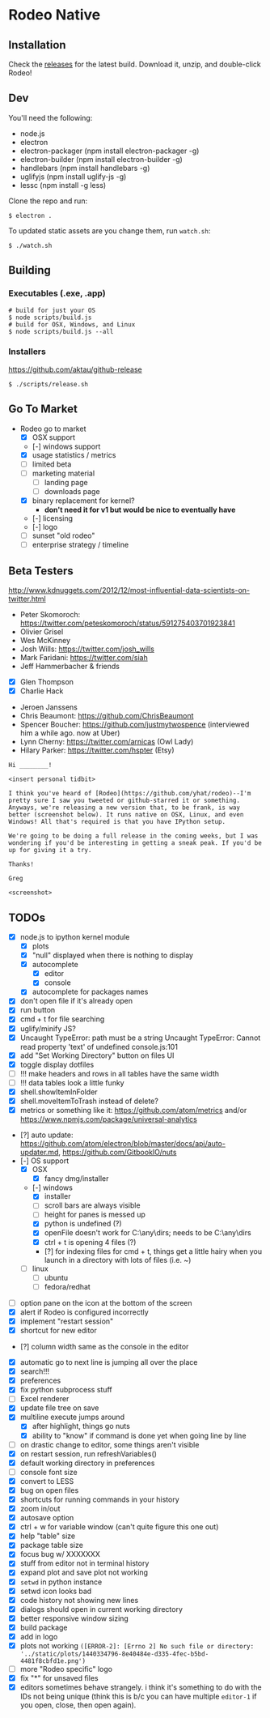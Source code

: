 # Rodeo Native

## Installation
Check the [releases](https://github.com/yhat/rodeo-native/releases) for the latest build. Download it, unzip, and double-click Rodeo!

## Dev
You'll need the following:
- node.js
- electron
- electron-packager (npm install electron-packager -g)
- electron-builder (npm install electron-builder -g)
- handlebars (npm install handlebars -g)
- uglifyjs (npm install uglify-js -g)
- lessc (npm install -g less)

Clone the repo and run:
```
$ electron .
```

To updated static assets are you change them, run `watch.sh`:

```
$ ./watch.sh
```

## Building

### Executables (.exe, .app)
```
# build for just your OS
$ node scripts/build.js
# build for OSX, Windows, and Linux
$ node scripts/build.js --all
```

### Installers
https://github.com/aktau/github-release
```
$ ./scripts/release.sh
```

## Go To Market
- Rodeo go to market
    - [x] OSX support
    - [-] windows support
    - [x] usage statistics / metrics
    - [ ] limited beta
    - [ ] marketing material
      - [ ] landing page
      - [ ] downloads page
    - [x] binary replacement for kernel?
        * __don't need it for v1 but would be nice to eventually have__
    - [-] licensing
    - [-] logo
    - [ ] sunset "old rodeo"
    - [ ] enterprise strategy / timeline

## Beta Testers

http://www.kdnuggets.com/2012/12/most-influential-data-scientists-on-twitter.html

- Peter Skomoroch: https://twitter.com/peteskomoroch/status/591275403701923841
- Olivier Grisel
- Wes McKinney
- Josh Wills: https://twitter.com/josh_wills
- Mark Faridani: https://twitter.com/siah
- Jeff Hammerbacher & friends
- [x] Glen Thompson
- [x] Charlie Hack
- Jeroen Janssens
- Chris Beaumont: https://github.com/ChrisBeaumont
- Spencer Boucher: https://github.com/justmytwospence (interviewed him a while ago. now at Uber)
- Lynn Cherny: https://twitter.com/arnicas (Owl Lady)
- Hilary Parker: https://twitter.com/hspter (Etsy)


```
Hi ________!

<insert personal tidbit>

I think you've heard of [Rodeo](https://github.com/yhat/rodeo)--I'm pretty sure I saw you tweeted or github-starred it or something. Anyways, we're releasing a new version that, to be frank, is way better (screenshot below). It runs native on OSX, Linux, and even Windows! All that's required is that you have IPython setup.

We're going to be doing a full release in the coming weeks, but I was wondering if you'd be interesting in getting a sneak peak. If you'd be up for giving it a try.

Thanks!

Greg

<screenshot>
```

## TODOs
- [x] node.js to ipython kernel module
    - [x] plots
    - [x] "null" displayed when there is nothing to display
    - [x] autocomplete
      - [x] editor
      - [x] console
    - [x] autocomplete for packages names
- [x] don't open file if it's already open
- [x] run button
- [x] cmd + t for file searching
- [x] uglify/minify JS?
- [x] Uncaught TypeError: path must be a string
      Uncaught TypeError: Cannot read property 'text' of undefined console.js:101
- [x] add "Set Working Directory" button on files UI
- [x] toggle display dotfiles
- [ ] !!! make headers and rows in all tables have the same width
- [ ] !!! data tables look a little funky
- [x] shell.showItemInFolder
- [x] shell.moveItemToTrash instead of delete?
- [x] metrics or something like it: https://github.com/atom/metrics and/or https://www.npmjs.com/package/universal-analytics
- [?] auto update: https://github.com/atom/electron/blob/master/docs/api/auto-updater.md, https://github.com/GitbookIO/nuts
- [-] OS support
  - [x] OSX
      - [x] fancy dmg/installer
  - [-] windows
      - [x] installer
      - [ ] scroll bars are always visible
      - [ ] height for panes is messed up
      - [x] python is undefined (?)
      - [x] openFile doesn't work for C:\any\dirs; needs to be C:\\any\\dirs
      - [x] ctrl + t is opening 4 files (?)
      - [?] for indexing files for cmd + t, things get a little hairy when you launch in a directory with lots of files (i.e. ~)
  - [ ] linux
    - [ ] ubuntu
    - [ ] fedora/redhat
- [ ] option pane on the icon at the bottom of the screen
- [x] alert if Rodeo is configured incorrectly
- [x] implement "restart session"
- [x] shortcut for new editor
- [?] column width same as the console in the editor
- [x] automatic go to next line is jumping all over the place
- [x] search!!!
- [x] preferences
- [x] fix python subprocess stuff
- [ ] Excel renderer
- [x] update file tree on save
- [x] multiline execute jumps around
    - [x] after highlight, things go nuts
    - [x] ability to "know" if command is done yet when going line by line
- [ ] on drastic change to editor, some things aren't visible
- [x] on restart session, run refreshVariables()
- [x] default working directory in preferences
- [ ] console font size
- [x] convert to LESS
- [x] bug on open files
- [x] shortcuts for running commands in your history
- [x] zoom in/out
- [x] autosave option
- [x] ctrl + w for variable window (can't quite figure this one out)
- [x] help "table" size
- [x] package table size
- [x] focus bug w/ XXXXXXX
- [x] stuff from editor not in terminal history
- [x] expand plot and save plot not working
- [x] `setwd` in python instance
- [x] setwd icon looks bad
- [x] code history not showing new lines
- [x] dialogs should open in current working directory
- [x] better responsive window sizing
- [x] build package
- [x] add in logo
- [x] plots not working ```([ERROR-2]: [Errno 2] No such file or directory: '../static/plots/1440334796-8e40484e-d335-4fec-b5bd-4481f8cbfd1e.png')```
- [ ] more "Rodeo specific" logo
- [x] fix "*" for unsaved files
- [x] editors sometimes behave strangely. i think it's something to do with the IDs not being unique (think this is b/c you can have multiple `editor-1` if you open, close, then open again).
